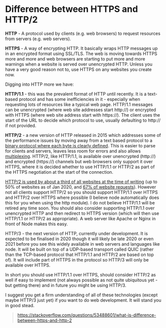 # Difference between HTTPS and HTTP/2

__HTTP__ - A protocol used by clients (e.g. web browsers) to request resources from servers (e.g. web servers).

__HTTPS__ - A way of encrypting HTTP. It basically wraps HTTP messages up in an encrypted format using SSL/TLS.
The web is moving towards HTTPS more and more and web browsers are starting to put more and more warnings when a website is served over unencrypted HTTP.
Unless you have a very good reason not to, use HTTPS on any websites you create now.

Digging into HTTP more we have:

__HTTP/1.1__ - this was the prevalent format of HTTP until recently. It is a text-based protocol and has some inefficiencies in it - 
especially when requesting lots of resources like a typical web page. HTTP/1.1 messages can be unencrypted (where web site addresses start http://)
or encrypted with HTTPS (where web site address start with https://). The client uses the start of the URL to decide which protocol to use,
usually defaulting to http:// if not provided.

__HTTP/2__ - a new version of HTTP released in 2015 which addresses some of the performance issues by moving away from a text based protocol
to a [binary protocol where each byte is clearly defined][1]. This is easier to parse for clients and servers, leaves less room for errors
and also allows [multiplexing][2]. HTTP/2, like HTTP/1.1, is available over unencrypted (http://) and encrypted (https://) channels
but web browsers only support it over HTTPS, where it is decided whether to use HTTP/1.1 or HTTP/2 as part of the HTTPS negotiation
at the start of the connection.

[HTTP/2 is used by about a third of all websites at the time of writing][3] (up to 50% of websites as of Jan 2020, and [67% of website requests][4]).
However not all clients support HTTP/2 so you should support HTTP/1.1 over HTTPS and HTTP/2 over HTTPS where possible
(I believe node automatically does this for you when using the http module). I do not believe HTTP/1.1 will be retired any time soon.
You should also consider supporting HTTP/1.1 over unencrypted HTTP and then redirect to HTTPS version (which will then use HTTP/1.1 or HTTP/2
as appropriate). A web server like Apache or Nginx in front of Node makes this easy.

HTTP/3 - the next version of HTTP, currently under development. It is expected to be finalised in 2020 though it will likely be late 2020 or even 2021
before you see this widely available in web servers and languages like node. It will be built on top of a UDP-based transport called
QUIC (rather than the TCP-based protocol that HTTP/1.1 and HTTP/2 are based on top of). It will include part of HTTPS in the protocol so HTTP/3
will only be available over HTTPS.

In short you should use HTTP/1.1 over HTTPS, should consider HTTP/2 as well if easy to implement (not always possible as not quite ubiquitous yet -
but getting there) and in future you might be using HTTP/3.

I suggest you get a firm understanding of all of these technologies (except maybe HTTP/3 just yet) if you want to do web development.
It will stand you in good stead.

[1]: https://stackoverflow.com/questions/58498116/why-is-it-said-that-http2-is-a-binary-protocol
[2]: https://stackoverflow.com/questions/36517829/what-does-multiplexing-mean-in-http-2/
[3]: https://w3techs.com/technologies/details/ce-http2/all/all
[4]: https://httparchive.org/reports/state-of-the-web#h2

> <https://stackoverflow.com/questions/53488601/what-is-difference-between-https-and-http-2>
